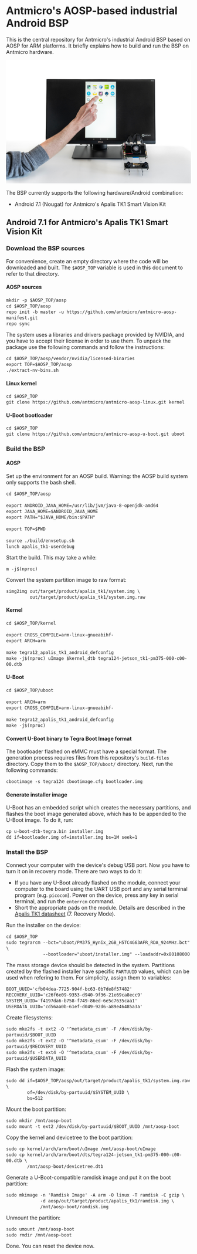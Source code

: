 # Antmicro's AOSP-based industrial Android BSP

This is the central repository for Antmicro's industrial Android BSP based on AOSP for ARM platforms.
It briefly explains how to build and run the BSP on Antmicro hardware.

![Android on Apalis TK1 kit - menu](images/android-tk1-menu.jpg)

The BSP currently supports the following hardware/Android combination:
* Android 7.1 (Nougat) for Antmicro's Apalis TK1 Smart Vision Kit

## Android 7.1 for Antmicro's Apalis TK1 Smart Vision Kit

### Download the BSP sources

For convenience, create an empty directory where the code will be downloaded and built. The `$AOSP_TOP` variable is used in this document to refer to that directory.

#### AOSP sources

	mkdir -p $AOSP_TOP/aosp
	cd $AOSP_TOP/aosp
	repo init -b master -u https://github.com/antmicro/antmicro-aosp-manifest.git
	repo sync

The system uses a libraries and drivers package provided by NVIDIA, and you have to accept their license in order to use them.
To unpack the package use the following commands and follow the instructions:

	cd $AOSP_TOP/aosp/vendor/nvidia/licensed-binaries
	export TOP=$AOSP_TOP/aosp
	./extract-nv-bins.sh

#### Linux kernel

	cd $AOSP_TOP
	git clone https://github.com/antmicro/antmicro-aosp-linux.git kernel

#### U-Boot bootloader

	cd $AOSP_TOP
	git clone https://github.com/antmicro/antmicro-aosp-u-boot.git uboot

### Build the BSP

#### AOSP

Set up the environment for an AOSP build.
Warning: the AOSP build system only supports the bash shell.

	cd $AOSP_TOP/aosp

	export ANDROID_JAVA_HOME=/usr/lib/jvm/java-8-openjdk-amd64
	export JAVA_HOME=$ANDROID_JAVA_HOME
	export PATH="$JAVA_HOME/bin:$PATH"

	export TOP=$PWD

	source ./build/envsetup.sh
	lunch apalis_tk1-userdebug

Start the build. This may take a while:

	m -j$(nproc)

Convert the system partition image to raw format:

	simg2img out/target/product/apalis_tk1/system.img \
	         out/target/product/apalis_tk1/system.img.raw

#### Kernel

	cd $AOSP_TOP/kernel

	export CROSS_COMPILE=arm-linux-gnueabihf-
	export ARCH=arm

	make tegra12_apalis_tk1_android_defconfig
	make -j$(nproc) uImage $kernel_dtb tegra124-jetson_tk1-pm375-000-c00-00.dtb

#### U-Boot

	cd $AOSP_TOP/uboot

	export ARCH=arm
	export CROSS_COMPILE=arm-linux-gnueabihf-

	make tegra12_apalis_tk1_android_defconfig
	make -j$(nproc)

#### Convert U-Boot binary to Tegra Boot Image format

The bootloader flashed on eMMC must have a special format. The generation process requires files from this repository's `build-files` directory. Copy them to the `$AOSP_TOP/uboot/` directory. Next, run the following commands:

	cbootimage -s tegra124 cbootimage.cfg bootloader.img

#### Generate installer image

U-Boot has an embedded script which creates the necessary partitions, and flashes the boot image generated above, which has to be appended to the U-Boot image. To do it, run:

	cp u-boot-dtb-tegra.bin installer.img
	dd if=bootloader.img of=installer.img bs=1M seek=1

### Install the BSP

Connect your computer with the device's debug USB port. Now you have to turn it on in recovery mode. There are two ways to do it:
* If you have any U-Boot already flashed on the module, connect your computer to the board using the UART USB port and any serial terminal program (e.g. `picocom`). Power on the device, press any key in serial terminal, and run the `enterrcm` command.
* Short the appropriate pads on the module. Details are described in the [Apalis TK1 datasheet](https://docs.toradex.com/103129-apalis-tk1-datasheet.pdf) (7. Recovery Mode).

Run the installer on the device:

	cd $AOSP_TOP
	sudo tegrarcm --bct="uboot/PM375_Hynix_2GB_H5TC4G63AFR_RDA_924MHz.bct" \
	              --bootloader="uboot/installer.img" --loadaddr=0x80108000

The mass storage device should be detected in the system. Partitions created by the flashed installer have specific `PARTUUID` values, which can be used when refering to them. For simplicity, assign them to variables:

	BOOT_UUID='cfb04dea-7725-904f-bc63-0b7de8f57482'
	RECOVERY_UUID='c26f6e09-9353-d940-9f36-21e69ca8ecc9'
	SYSTEM_UUID='f4197da6-b758-f749-86ed-6e5c7635caa1'
	USERDATA_UUID='cd56aa0b-61ef-d049-92d6-a89e46485a3a'

Create filesystems:

	sudo mke2fs -t ext2 -O '^metadata_csum' -F /dev/disk/by-partuuid/$BOOT_UUID
	sudo mke2fs -t ext2 -O '^metadata_csum' -F /dev/disk/by-partuuid/$RECOVERY_UUID
	sudo mke2fs -t ext4 -O '^metadata_csum' -F /dev/disk/by-partuuid/$USERDATA_UUID

Flash the system image:

	sudo dd if=$AOSP_TOP/aosp/out/target/product/apalis_tk1/system.img.raw \
	        of=/dev/disk/by-partuuid/$SYSTEM_UUID \
	        bs=512

Mount the boot partition:

	sudo mkdir /mnt/aosp-boot
	sudo mount -t ext2 /dev/disk/by-partuuid/$BOOT_UUID /mnt/aosp-boot

Copy the kernel and devicetree to the boot partition:

	sudo cp kernel/arch/arm/boot/uImage /mnt/aosp-boot/uImage
	sudo cp kernel/arch/arm/boot/dts/tegra124-jetson_tk1-pm375-000-c00-00.dtb \
	        /mnt/aosp-boot/devicetree.dtb

Generate a U-Boot-compatible ramdisk image and put it on the boot partition:

	sudo mkimage -n 'Ramdisk Image' -A arm -O linux -T ramdisk -C gzip \
	             -d aosp/out/target/product/apalis_tk1/ramdisk.img \
	             /mnt/aosp-boot/ramdisk.img

Unmount the partition:

	sudo umount /mnt/aosp-boot
	sudo rmdir /mnt/aosp-boot

Done. You can reset the device now.

